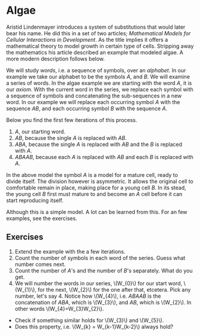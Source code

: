# Algae
Aristid Lindenmayer introduces a system of substitutions that would later bear
his name. He did this in a set of two articles; _Mathematical Models for
Cellular Interactions in Development_. As the title implies it offers a
mathematical theory to model growth in certain type of cells. Stripping away the
mathematics his article described an example that modeled algae. A more modern
description follows below.

We will study _words_, i.e. a sequence of symbols, over an _alphabet_. In our
example we take our alphabet to be the symbols *A*, and *B*. We will examine a
series of words. In the algae example we are starting with the word *A*, it is
our _axiom_.
With the current word in the series, we replace each symbol with a sequence of
symbols and concatenating the sub-sequences in a new word. In our example we
will replace each occurring symbol *A* with the sequence *AB*, and each
occurring symbol *B* with the sequence *A*.

Below you find the first few iterations of this process.

1. *A*, our starting word.
2. *AB*, because the single *A* is replaced with *AB*.
3. *ABA*, because the single *A* is replaced with *AB* and the *B* is replaced with *A*.
4. *ABAAB*, because each *A* is replaced with *AB* and each *B* is replaced with *A*.

In the above model the symbol *A* is a model for a mature cell, ready to divide
itself. The division however is asymmetric. It allows the original cell to
comfortable remain in place, making place for a young cell *B*. In its stead,
the young cell *B* first must mature to and become an *A* cell before it can
start reproducing itself.

Although this is a simple model. A lot can be learned from this. For an few
examples, see the exercises.

## Exercises
1. Extend the example with the a few iterations.
2. Count the number of symbols in each word of the series. Guess what number comes next.
3. Count the number of *A*'s and the number of *B*'s separately. What do you get.
4. We will number the words in our series, \\(W_{0}\\) for our start word, \\(W_{1}\\), for the next, \\(W_{2}\\) for the one after that, etcetera. Pick any number, let's say 4. Notice how \\(W_{4}\\), i.e. *ABAAB* is the concatenation of *ABA*, which is \\(W_{3}\\), and *AB*, which is \\(W_{2}\\). In other words \\(W_{4}=W_{3}W_{2}\\).

* Check if something similar holds for \\(W_{3}\\) and \\(W_{5}\\).
* Does this property, i.e. \\(W_{k} = W_{k-1}W_{k-2}\\) always hold?

